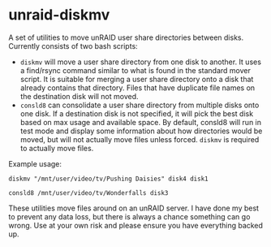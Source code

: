 unraid-diskmv
=============

A set of utilities to move unRAID user share directories between disks. Currently consists of two bash scripts:

* `diskmv` will move a user share directory from one disk to another. It uses a find/rsync command similar to what is found in the standard mover script. It is suitable for merging a user share directory onto a disk that already contains that directory.  Files that have duplicate file names  on the destination disk will not moved.
* `consld8` can consolidate a user share directory from multiple disks onto one disk. If a destination disk is not specified, it will pick the best disk based on max usage and available space.  By default, consld8 will run in test mode and display some information about how directories would be moved, but will not actually move files unless forced. `diskmv` is required to actually move files.

Example usage:

    diskmv "/mnt/user/video/tv/Pushing Daisies" disk4 disk1
    
    consld8 /mnt/user/video/tv/Wonderfalls disk3

These utilities move files around on an unRAID server. I have done my best to 
prevent any data loss, but there is always a chance something can go wrong. Use at your own risk and please ensure you have everything backed up.
